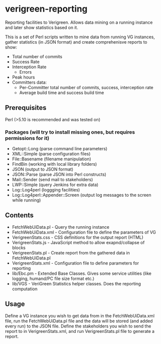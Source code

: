 # verigreen-reporting
Reporting facilities to Verigreen. Allows data mining on a running instance and later show statistics based on it.

This is a set of Perl scripts written to mine data from running VG instances, gather statistics (in JSON format) and create comprehenisve reports to show:
- Total number of commits
- Success Rate
- Interception Rate
  - Errors
- Peak hours
- Committers data:
  - Per-Committer total number of commits, success, interception rate
  - Average build time and success build time
  
## Prerequisites
Perl (>5.10 is recommended and was tested on)
### Packages (will try to install missing ones, but requires permissions for it)
- Getopt::Long (parse command line parameters)
- XML::Simple (parse configuration files)
- File::Basename (filename manipulation)
- FindBin (working with local library folders)
- JSON (output to JSON format)
- JSON::Parse (parse JSON into Perl constructs)
- Mail::Sender (send mail to stakeholders)
- LWP::Simple (query Jenkins for extra data)
- Log::Log4perl (loggging facilities)
- Log::Log4perl::Appender::Screen (output log messages to the screen while running)

## Contents
- FetchWebUiData.pl - Query the running instance
- FetchWebUiData.xml - Configuration file to define the parameters of VG
- VerigreenStats.css - CSS definitions for the output report (HTML)
- VerigreenStats.js - JavaScript method to allow exapnd/collapse of blocks
- VerigreenStats.pl - Create report from the gathered data in FetchWebUiData.pl
- VerigreenStats.xml - Configuration file to define parameters for reporting
- lib/Ebc.pm - Extended Base Classes. Gives some service utilities (like logging, humand/PC file size format etc.)
- lib/VGS - VeriGreen Statistics helper classes. Does the reporting computation

## Usage
Define a VG instance you wish to get data from in the FetchWebUiData.xml file, run the FetchWebUiData.pl file and the data will be stored (and added every run) to the JSON file.
Define the stakeholders you wish to send the report to in VerigreenStats.xml, and run VerigreenStats.pl file to generate a report.
